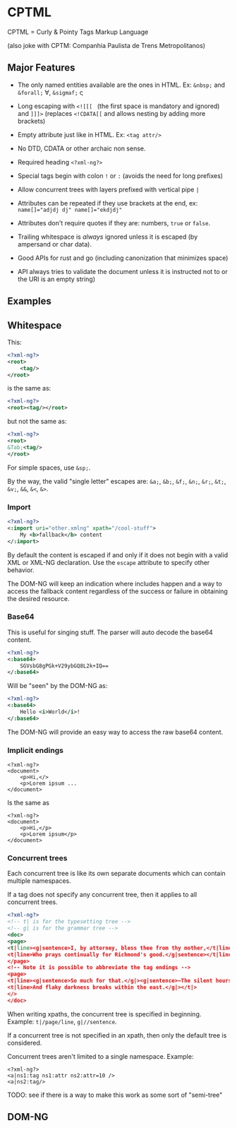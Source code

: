 # CPTML

CPTML = Curly & Pointy Tags Markup Language

(also joke with CPTM: Companhia Paulista de Trens Metropolitanos)





<!-- Antigo: (remover) -->


## Major Features

* The only named entities available are the ones in HTML. Ex: `&nbsp;` and `&forall;` ∀, `&sigmaf;` ς
* Long escaping with `<![[[ ` (the first space is mandatory and ignored) and `]]]>` (replaces `<!CDATA[[` and allows nesting by adding more brackets)
* Empty attribute just like in HTML. Ex: `<tag attr/>`
* No DTD, CDATA or other archaic non sense.
* Required heading `<?xml-ng?>`
* Special tags begin with colon `!` or `:` (avoids the need for long prefixes)
* Allow concurrent trees with layers prefixed with vertical pipe `|`
* Attributes can be repeated if they use brackets at the end, ex: `name[]="adjdj dj" name[]="ekdjdj"`
* Attributes don't require quotes if they are: numbers, `true` or `false`.
* Trailing whitespace is *always* ignored unless it is escaped (by ampersand or char data).

* Good APIs for rust and go (including canonization that minimizes space)
* API always tries to validate the document unless it is instructed not to or the URI is an empty string)

## Examples

## Whitespace

This:

```xml
<?xml-ng?>
<root>
	<tag/>
</root>
```

is the same as:

```xml
<?xml-ng?>
<root><tag/></root>
```

but not the same as:

```xml
<?xml-ng?>
<root>
&Tab;<tag/>
</root>
```

For simple spaces, use `&sp;`.

By the way, the valid "single letter" escapes are: `&a;`, `&b;`, `&f;`, `&n;`, `&r;`, `&t;`, `&v;`, `&&`, `&<`, `&>`.

### Import

```xml
<?xml-ng?>
<:import uri="other.xmlng" xpath="/cool-stuff">
	My <b>fallback</b> content
</:import>
```


By default the content is escaped if and only if it does not begin with a valid XML or XML-NG declaration.
Use the `escape` attribute to specify other behavior.

The DOM-NG will keep an indication where includes happen and a way to access the fallback content regardless of the success or failure in obtaining the desired resource.

### Base64

This is useful for singing stuff. The parser will auto decode the base64 content.

```xml
<?xml-ng?>
<:base64>
	SGVsbG8gPGk+V29ybGQ8L2k+IQ==
</:base64>
```

Will be "seen" by the DOM-NG as:

```xml
<?xml-ng?>
<:base64>
	Hello <i>World</i>!
</:base64>
```

The DOM-NG will provide an easy way to access the raw base64 content.

### Implicit endings

```
<?xml-ng?>
<document>
	<p>Hi,</>
	<p>Lorem ipsum ...
</document>
```

Is the same as

```
<?xml-ng?>
<document>
	<p>Hi,</p>
	<p>Lorem ipsum</p>
</document>
```

### Concurrent trees

Each concurrent tree is like its own separate documents which can contain multiple namespaces.

If a tag does not specify any concurrent tree, then it applies to all concurrent trees.

```xml
<?xml-ng?>
<!-- t| is for the typesetting tree -->
<!-- g| is for the grammar tree -->
<doc>
<page>
<t|line><g|sentence>I, by attorney, bless thee from thy mother,</t|line>
<t|line>Who prays continually for Richmond's good.</g|sentence></t|line>
</page>
<!-- Note it is possible to abbreviate the tag endings -->
<page>
<t|line><g|sentence>So much for that.</g|><g|sentence>—The silent hours steal on,</t|>
<t|line>And flaky darkness breaks within the east.</g|></t|>
</>
</doc>
```


When writing xpaths, the concurrent tree is specified in beginning. Example: `t|/page/line`, `g|//sentence`.

If a concurrent tree is not specified in an xpath, then only the default tree is considered.

Concurrent trees aren't limited to a single namespace. Example:

```xml-ng
<?xml-ng?>
<a|ns1:tag ns1:attr ns2:attr=10 />
<a|ns2:tag/>
```


TODO: see if there is a way to make this work as some sort of "semi-tree"

## DOM-NG 


